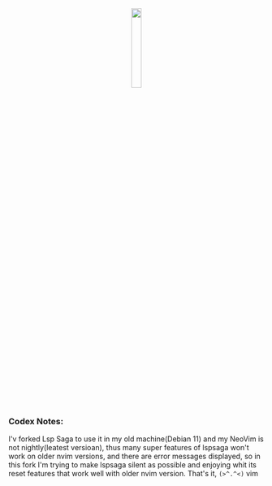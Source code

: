 <div align="center">
<img src="https://github.com/nvimdev/lspsaga.nvim/assets/41671631/682a189e-6571-48f8-af1c-1e52142c7071" width="20%" height="20%"/>
</div>

### Codex Notes:
I'v forked Lsp Saga to use it in my old machine(Debian 11) and my NeoVim is not nightly(leatest versioan),
thus many super features of lspsaga won't work on older nvim versions, and there are error messages displayed,
so in this fork I'm trying to make lspsaga silent as possible and enjoying whit its reset features that
work well with older nvim version.
That's it, `(>^.^<)` vim

